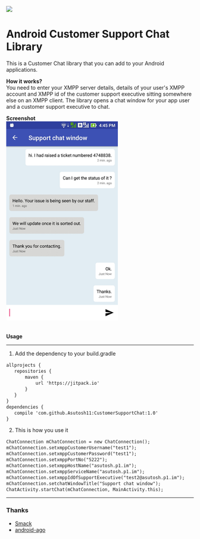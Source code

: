 [![](https://jitpack.io/v/Asutosh11/CustomerSupportChat.svg)](https://jitpack.io/#Asutosh11/CustomerSupportChat)
# Android Customer Support Chat Library
This is a Customer Chat library that you can add to your Android applications. 

<b>How it works?</b><br>
You need to enter your XMPP server details, details of your user's XMPP account and XMPP id of the customer support executive sitting somewhere else on an XMPP client.
The library opens a chat window for your app user and a customer support executive to chat.

<b>Screenshot</b><br>
<kbd>
<img src="https://github.com/Asutosh11/CustomerSupportChat/blob/master/screenshot1.jpg" alt="Screenshot" width="300px"/>
</kbd>

<br>
<b>Usage</b>
<hr>


1. Add the dependency to your build.gradle

 ```
allprojects {
    repositories {
        maven {
            url 'https://jitpack.io'
        }
    }
}
dependencies {
    compile 'com.github.Asutosh11:CustomerSupportChat:1.0'
}

 ```

2. This is how you use it

```
ChatConnection mChatConnection = new ChatConnection();
mChatConnection.setxmppCustomerUsername("test1");
mChatConnection.setxmppCustomerPassword("test1");
mChatConnection.setxmppPortNo("5222");
mChatConnection.setxmppHostName("asutosh.p1.im");
mChatConnection.setxmppServiceName("asutosh.p1.im");
mChatConnection.setxmppIdOfSupportExecutive("test2@asutosh.p1.im");
mChatConnection.setchatWindowTitle("Support chat window");
ChatActivity.startChat(mChatConnection, MainActivity.this);
```
<hr>

### Thanks

 * [Smack](https://github.com/igniterealtime/Smack)
 * [android-ago](https://github.com/curioustechizen/android-ago)


